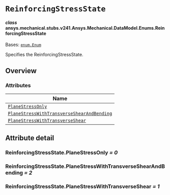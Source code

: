 # `ReinforcingStressState`



#### *class* ansys.mechanical.stubs.v241.Ansys.Mechanical.DataModel.Enums.ReinforcingStressState

Bases: [`enum.Enum`](https://docs.python.org/3/library/enum.html#enum.Enum)

Specifies the ReinforcingStressState.

<!-- !! processed by numpydoc !! -->

<a id="overview"></a>

## Overview

### Attributes

| Name |
| ---------------------------------------------------------------------------------------------------------------------------------------------------------------------------------------------- |
| [`PlaneStressOnly`](../../../../../v242/Ansys/Mechanical/DataModel/Enums/ReinforcingStressState.md#ReinforcingStressState.PlaneStressOnly) |
| [`PlaneStressWithTransverseShearAndBending`](../../../../../v242/Ansys/Mechanical/DataModel/Enums/ReinforcingStressState.md#ReinforcingStressState.PlaneStressWithTransverseShearAndBending) |
| [`PlaneStressWithTransverseShear`](../../../../../v242/Ansys/Mechanical/DataModel/Enums/ReinforcingStressState.md#ReinforcingStressState.PlaneStressWithTransverseShear) |

<a id="attribute-detail"></a>

## Attribute detail

<a id="ReinforcingStressState.PlaneStressOnly"></a>

### ReinforcingStressState.PlaneStressOnly *= 0*

<a id="ReinforcingStressState.PlaneStressWithTransverseShearAndBending"></a>

### ReinforcingStressState.PlaneStressWithTransverseShearAndBending *= 2*

<a id="ReinforcingStressState.PlaneStressWithTransverseShear"></a>

### ReinforcingStressState.PlaneStressWithTransverseShear *= 1*


